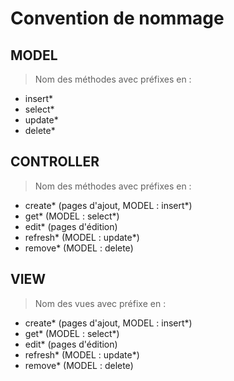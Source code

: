 # Convention de nommage

## MODEL
> Nom des méthodes avec préfixes en :

  + insert*
  + select*
  + update*
  + delete*

## CONTROLLER
> Nom des méthodes avec préfixes en :

  + create* (pages d'ajout, MODEL : insert*)
  + get* (MODEL : select*)
  + edit* (pages d'édition)
  + refresh* (MODEL : update*)
  + remove* (MODEL : delete)

## VIEW
> Nom des vues avec préfixe en :

  + create* (pages d'ajout, MODEL : insert*)
  + get* (MODEL : select*)
  + edit* (pages d'édition)
  + refresh* (MODEL : update*)
  + remove* (MODEL : delete)
